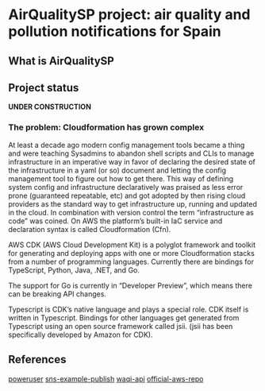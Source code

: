 # AirQualitySP project: air quality and pollution notifications for Spain

## What is AirQualitySP

## Project status

__UNDER CONSTRUCTION__

### The problem: Cloudformation has grown complex

At least a decade ago modern config management tools became a thing and were
teaching Sysadmins to abandon shell scripts and CLIs to manage infrastructure in
an imperative way in favor of declaring the desired state of the infrastructure
in a yaml (or so) document and letting the config management tool to figure out
how to get there. This way of defining system config and infrastructure
declaratively was praised as less error prone (guaranteed repeatable, etc) and
got adopted by then rising cloud providers as the standard way to get
infrastructure up, running and updated in the cloud. In combination with version
control the term “infrastructure as code” was coined. On AWS the platform’s
built-in IaC service and declaration syntax is called Cloudformation (Cfn).

AWS CDK (AWS Cloud Development Kit) is a polyglot framework and toolkit for
generating and deploying apps with one or more Cloudformation stacks from a
number of programming languages. Currently there are bindings for TypeScript,
Python, Java, .NET, and Go.

The support for Go is currently in “Developer Preview”, which means there can be
breaking API changes.

Typescript is CDK’s native language and plays a special role. CDK itself is
written in Typescript. Bindings for other languages get generated from
Typescript using an open source framework called jsii. (jsii has been
specifically developed by Amazon for CDK).

## References

[poweruser](https://poweruser.blog/aws-cdk-with-go-part1-4075eeeceaad)
[sns-example-publish](https://docs.aws.amazon.com/sdk-for-go/v1/developer-guide/sns-example-publish.html)
[waqi-api](https://waqi.info/)
[official-aws-repo](https://github.com/aws/aws-lambda-go)
